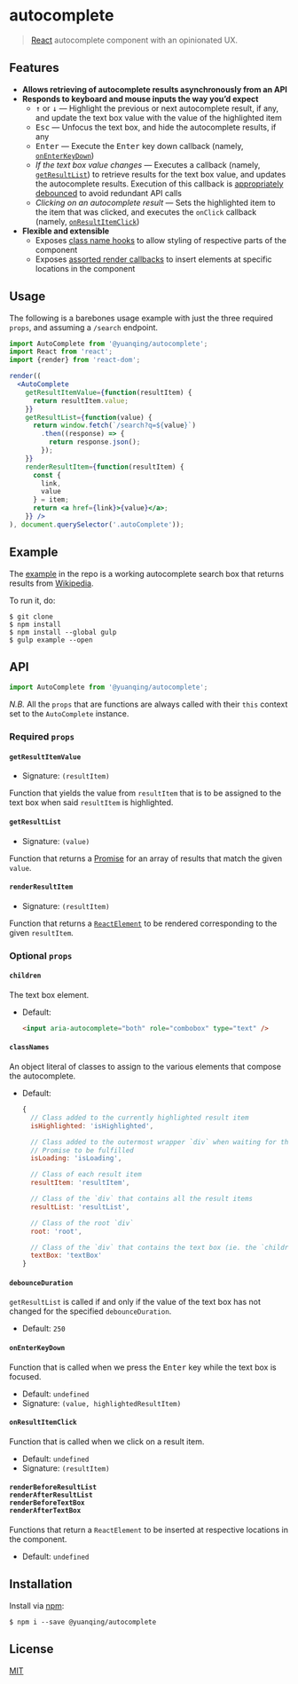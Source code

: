 # autocomplete

> [React](https://facebook.github.io/react/) autocomplete component with an opinionated UX.

## Features

- **Allows retrieving of autocomplete results asynchronously from an API**
- **Responds to keyboard and mouse inputs the way you&rsquo;d expect**
  - <kbd>&uarr;</kbd> or <kbd>&darr;</kbd> &mdash; Highlight the previous or next autocomplete result, if any, and update the text box value with the value of the highlighted item
  - <kbd>Esc</kbd> &mdash; Unfocus the text box, and hide the autocomplete results, if any
  - <kbd>Enter</kbd> &mdash; Execute the <kbd>Enter</kbd> key down callback (namely, [`onEnterKeyDown`](#onenterkeydown))
  - *If the text box value changes* &mdash; Executes a callback (namely, [`getResultList`](#getresultlist)) to retrieve results for the text box value, and updates the autocomplete results. Execution of this callback is [appropriately debounced](#debounceduration) to avoid redundant API calls
  - *Clicking on an autocomplete result* &mdash; Sets the highlighted item to the item that was clicked, and executes the `onClick` callback (namely, [`onResultItemClick`](#onresultitemclick))
- **Flexible and extensible**
  - Exposes [class name hooks](#classnames) to allow styling of respective parts of the component
  - Exposes [assorted render callbacks](#renderbeforeresultlistrenderafterresultlistrenderbeforetextboxrenderaftertextbox) to insert elements at specific locations in the component

## Usage

The following is a barebones usage example with just the three required `props`, and assuming a `/search` endpoint.

```jsx
import AutoComplete from '@yuanqing/autocomplete';
import React from 'react';
import {render} from 'react-dom';

render((
  <AutoComplete
    getResultItemValue={function(resultItem) {
      return resultItem.value;
    }}
    getResultList={function(value) {
      return window.fetch(`/search?q=${value}`)
        .then((response) => {
          return response.json();
        });
    }}
    renderResultItem={function(resultItem) {
      const {
        link,
        value
      } = item;
      return <a href={link}>{value}</a>;
    }} />
), document.querySelector('.autoComplete'));
```

## Example

The [example](example/) in the repo is a working autocomplete search box that returns results from [Wikipedia](https://www.mediawiki.org/wiki/API:Main_page).

To run it, do:

```
$ git clone
$ npm install
$ npm install --global gulp
$ gulp example --open
```

## API

```js
import AutoComplete from '@yuanqing/autocomplete';
```

*N.B.* All the `props` that are functions are always called with their `this` context set to the `AutoComplete` instance.

### Required `props`

#### `getResultItemValue`

- Signature: `(resultItem)`

Function that yields the value from `resultItem` that is to be assigned to the text box when said `resultItem` is highlighted.

#### `getResultList`

- Signature: `(value)`

Function that returns a [Promise](https://github.com/stefanpenner/es6-promise) for an array of results that match the given `value`.

#### `renderResultItem`

- Signature: `(resultItem)`

Function that returns a [`ReactElement`](https://facebook.github.io/react/docs/top-level-api.html#react.createelement) to be rendered corresponding to the given `resultItem`.

### Optional `props`

#### `children`

The text box element.

- Default:

    ```html
    <input aria-autocomplete="both" role="combobox" type="text" />
    ```

#### `classNames`

An object literal of classes to assign to the various elements that compose the autocomplete.

- Default:

    ```js
    {
      // Class added to the currently highlighted result item
      isHighlighted: 'isHighlighted',

      // Class added to the outermost wrapper `div` when waiting for the `getResultList`
      // Promise to be fulfilled
      isLoading: 'isLoading',

      // Class of each result item
      resultItem: 'resultItem',

      // Class of the `div` that contains all the result items
      resultList: 'resultList',

      // Class of the root `div`
      root: 'root',

      // Class of the `div` that contains the text box (ie. the `children` prop)
      textBox: 'textBox'
    }
    ```

#### `debounceDuration`

`getResultList` is called if and only if the value of the text box has not changed for the specified `debounceDuration`.

- Default: `250`

#### `onEnterKeyDown`

Function that is called when we press the <kbd>Enter</kbd> key while the text box is focused.

- Default: `undefined`
- Signature: `(value, highlightedResultItem)`

#### `onResultItemClick`

Function that is called when we click on a result item.

- Default: `undefined`
- Signature: `(resultItem)`

#### `renderBeforeResultList`<br />`renderAfterResultList`<br />`renderBeforeTextBox`<br />`renderAfterTextBox`

Functions that return a `ReactElement` to be inserted at respective locations in the component.

- Default: `undefined`

## Installation

Install via [npm](https://npmjs.com):

```
$ npm i --save @yuanqing/autocomplete
```

## License

[MIT](LICENSE.md)
